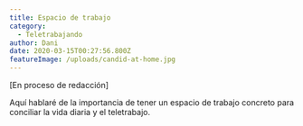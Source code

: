 ```yaml
---
title: Espacio de trabajo
category:
  - Teletrabajando
author: Dani
date: 2020-03-15T00:27:56.800Z
featureImage: /uploads/candid-at-home.jpg
---
```


[En proceso de redacción]

Aquí hablaré de la importancia de tener un espacio de trabajo concreto para conciliar la vida diaria y el teletrabajo.